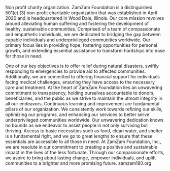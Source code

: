  Non profit charity organization.
 ZamZam Foundation is a distinguished 501(c) (3) non-profit charitable organization that was established in April 2020 and is headquartered in Wood Dale, Illinois. Our core mission revolves around alleviating human suffering and fostering the development of healthy, sustainable communities. Comprised of a team of compassionate and empathetic individuals, we are dedicated to bridging the gap between capable individuals and underprivileged communities worldwide. Our primary focus lies in providing hope, fostering opportunities for personal growth, and extending essential assistance to transform hardships into ease for those in need.
 
One of our key objectives is to offer relief during natural disasters, swiftly responding to emergencies to provide aid to affected communities. Additionally, we are committed to offering financial support for individuals facing medical challenges, ensuring they have access to the necessary care and treatment. At the heart of ZamZam Foundation lies an unwavering commitment to transparency, holding ourselves accountable to donors, beneficiaries, and the public as we strive to maintain the utmost integrity in all our endeavors.
Continuous learning and improvement are fundamental pillars of our organization. We consistently work towards refining our skills, optimizing our programs, and enhancing our services to better serve underprivileged communities worldwide. Our unwavering dedication knows no bounds as we endeavor to assist people in not only surviving but thriving. Access to basic necessities such as food, clean water, and shelter is a fundamental right, and we go to great lengths to ensure that these essentials are accessible to all those in need. At ZamZam Foundation, Inc., we are resolute in our commitment to creating a positive and sustainable impact in the lives of the less fortunate. Through our compassionate efforts, we aspire to bring about lasting change, empower individuals, and uplift communities to a brighter and more promising future.
zamzam180.org

